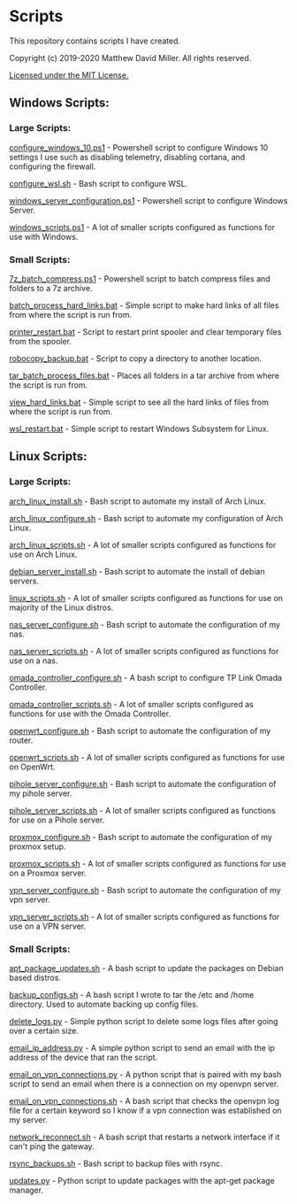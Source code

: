 # Scripts
This repository contains scripts I have created.

Copyright (c) 2019-2020 Matthew David Miller. All rights reserved.

[Licensed under the MIT License.](LICENSE)

## Windows Scripts:

### Large Scripts:

[configure_windows_10.ps1](windows_scripts/configure_windows_10.ps1) - Powershell script to configure Windows 10 settings I use such as disabling telemetry, disabling cortana, and configuring the firewall.

[configure_wsl.sh](windows_scripts/configure_wsl.sh) - Bash script to configure WSL.

[windows_server_configuration.ps1](windows_scripts/windows_server_configuration.ps1) - Powershell script to configure Windows Server.

[windows_scripts.ps1](windows_scripts/windows_scripts.ps1) - A lot of smaller scripts configured as functions for use with Windows.

### Small Scripts:

[7z_batch_compress.ps1](windows_scripts/7z_batch_compress.ps1) - Powershell script to batch compress files and folders to a 7z archive.

[batch_process_hard_links.bat](windows_scripts/batch_process_hard_links.bat) - Simple script to make hard links of all files from where the script is run from.

[printer_restart.bat](windows_scripts/printer_restart.bat) - Script to restart print spooler and clear temporary files from the spooler.

[robocopy_backup.bat](windows_scripts/robocopy_backup.bat) - Script to copy a directory to another location.

[tar_batch_process_files.bat](windows_scripts/tar_batch_process_files.bat) - Places all folders in a tar archive from where the script is run from.

[view_hard_links.bat](windows_scripts/view_hard_links.bat) - Simple script to see all the hard links of files from where the script is run from.

[wsl_restart.bat](windows_scripts/wsl_restart.bat) - Simple script to restart Windows Subsystem for Linux.

## Linux Scripts:

### Large Scripts:

[arch_linux_install.sh](linux_scripts/arch_linux_install.sh) - Bash script to automate my install of Arch Linux.

[arch_linux_configure.sh](linux_scripts/arch_linux_configure.sh) - Bash script to automate my configuration of Arch Linux.

[arch_linux_scripts.sh](linux_scripts/arch_linux_scripts.sh) - A lot of smaller scripts configured as functions for use on Arch Linux.

[debian_server_install.sh](linux_scripts/debian_server_install.sh) - Bash script to automate the install of debian servers.

[linux_scripts.sh](linux_scripts/linux_scripts.sh) - A lot of smaller scripts configured as functions for use on majority of the Linux distros.

[nas_server_configure.sh](linux_scripts/nas_server_configure.sh) - Bash script to automate the configuration of my nas.

[nas_server_scripts.sh](linux_scripts/nas_server_scripts.sh) - A lot of smaller scripts configured as functions for use on a nas.

[omada_controller_configure.sh](linux_scripts/omada_controller_configure.sh) - A bash script to configure TP Link Omada Controller.

[omada_controller_scripts.sh](linux_scripts/omada_controller_scripts.sh) - A lot of smaller scripts configured as functions for use with the Omada Controller.

[openwrt_configure.sh](linux_scripts/openwrt_configure.sh) - Bash script to automate the configuration of my router.

[openwrt_scripts.sh](linux_scripts/openwrt_scripts.sh) - A lot of smaller scripts configured as functions for use on OpenWrt.

[pihole_server_configure.sh](linux_scripts/pihole_server_configure.sh) - Bash script to automate the configuration of my pihole server.

[pihole_server_scripts.sh](linux_scripts/pihole_server_scripts.sh) - A lot of smaller scripts configured as functions for use on a Pihole server.

[proxmox_configure.sh](linux_scripts/proxmox_configure.sh) - Bash script to automate the configuration of my proxmox setup.

[proxmox_scripts.sh](linux_scripts/proxmox_scripts.sh) - A lot of smaller scripts configured as functions for use on a Proxmox server.

[vpn_server_configure.sh](linux_scripts/vpn_server_configure.sh) - Bash script to automate the configuration of my vpn server.

[vpn_server_scripts.sh](linux_scripts/vpn_server_scripts.sh) - A lot of smaller scripts configured as functions for use on a VPN server.

### Small Scripts:

[apt_package_updates.sh](linux_scripts/apt_package_updates.sh) - A bash script to update the packages on Debian based distros.

[backup_configs.sh](linux_scripts/backup_configs.sh) - A bash script I wrote to tar the /etc and /home directory.  Used to automate backing up config files.

[delete_logs.py](linux_scripts/delete_logs.py) - Simple python script to delete some logs files after going over a certain size.

[email_ip_address.py](linux_scripts/email_ip_address.py) - A simple python script to send an email with the ip address of the device that ran the script.

[email_on_vpn_connections.py](linux_scripts/email_on_vpn_connections.py) - A python script that is paired with my bash script to send an email when there is a connection on my openvpn server.

[email_on_vpn_connections.sh](linux_scripts/email_on_vpn_connections.sh) - A bash script that checks the openvpn log file for a certain keyword so I know if a vpn connection was established on my server.

[network_reconnect.sh](linux_scripts/network_reconnect.sh) - A bash script that restarts a network interface if it can't ping the gateway.

[rsync_backups.sh](linux_scripts/rsync_backups.sh) - Bash script to backup files with rsync.

[updates.py](linux_scripts/updates.py) - Python script to update packages with the apt-get package manager.
